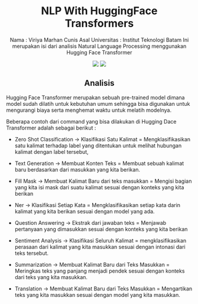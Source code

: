 <h1 align="center"> NLP With HuggingFace Transformers </h1>
<p align="center"> 
Nama                : Viriya Marhan Cunis
Asal Universitas    : Institut Teknologi Batam
Ini merupakan isi dari analisis Natural Language Processing menggunakan Hugging Face Transformer
</p>

<div align="center">

<img src="https://img.shields.io/badge/python-3670A0?style=for-the-badge&logo=python&logoColor=ffdd54">
<img src="https://img.shields.io/badge/jupyter-%23FA0F00.svg?style=for-the-badge&logo=jupyter&logoColor=white">

</div>

<h2 align="center"> Analisis </h2> 

Hugging Face Transformer merupakan sebuah pre-trained model dimana model sudah dilatih untuk kebutuhan umum sehingga bisa digunakan untuk mengurangi biaya serta menghemat waktu untuk melatih modelnya.

Beberapa contoh dari command yang bisa dilakukan di Hugging Dace Transformer adalah sebagai berikut :

- Zero Shot Classification -> Klasifikasi Satu Kalimat = Mengklasifikasikan satu kalimat terhadap label yang ditentukan untuk melihat hubungan kalimat dengan label tersebut,

- Text Generation -> Membuat Konten Teks = Membuat sebuah kalimat baru berdasarkan dari masukkan yang kita berikan.

- Fill Mask -> Membuat Kalimat Baru dari teks masukkan = Mengisi bagian yang kita isi mask dari suatu kalimat sesuai dengan konteks yang kita berikan

- Ner -> Klasifikasi Setiap Kata = Mengklasifikasikan setiap kata darin kalimat yang kita berikan sesuai dengan model yang ada.

- Question Answering -> Ekstrak dari jawaban teks = Menjawab pertanyaan yang dimasukkan sesuai dengan konteks yang kita berikan

- Sentiment Analysis -> Klasifikasi Seluruh Kalimat = mengklasifikasikan perasaan dari kalimat yang kita masukkan sesuai dengan intonasi dari teks tersebut.

- Summarization -> Membuat Kalimat Baru dari Teks Masukkan = Meringkas teks yang panjang menjadi pendek sesuai dengan konteks dari teks yang kita masukkan.

- Translation -> Membuat Kalimat Baru dari Teks Masukkan = Mengartikan teks yang kita masukkan sesuai dengan model yang kita masukkan.